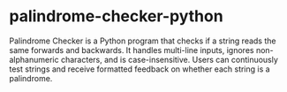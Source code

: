 # palindrome-checker-python
Palindrome Checker is a Python program that checks if a string reads the same forwards and backwards. It handles multi-line inputs, ignores non-alphanumeric characters, and is case-insensitive. Users can continuously test strings and receive formatted feedback on whether each string is a palindrome.
